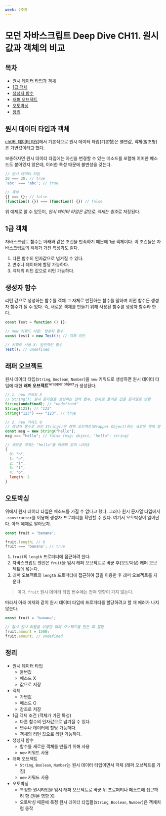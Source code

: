 ```yaml
---
week: 2주차
---
```


# 모던 자바스크립트 Deep Dive CH11. 원시값과 객체의 비교

## 목차

- [원시 데이터 타입과 객체](#원시-데이터-타입과-객체)
- [1급 객체](#1급-객체)
- [생성자 함수](#생성자-함수)
- [래퍼 오브젝트](#래퍼-오브젝트)
- [오토박싱](#오토박싱)
- [정리](#정리)


## 원시 데이터 타입과 객체

[ch06. 데이터 타입](../week01/ch06-데이터-타입.md)에서 기본적으로 원시 데이터 타입(기본형)은 불변값, 객체(참조형)은 가변값이라고 했다.

보충하자면 원시 데이터 타입에는 자신을 변경할 수 있는 메소드를 포함해 어떠한 메소드도 붙어있지 않은데, 이러한 특성 때문에 불변성을 갖는다.

```js
// 원시 데이터 타입
20 === 20; // true
'abc' === 'abc'; // true

// 객체
{} === {}; // false
(function() {}) === (function() {}) // false
```

위 예제로 알 수 있듯이, *원시 데이터 타입은 값*으로 *객체는 참조*로 저장된다.

## 1급 객체

자바스크립트 함수는 아래와 같은 조건을 만족하기 때문에 1급 객체이다. 이 조건들은 자바스크립트의 객체가 가진 특성과도 같다.

1. 다른 함수의 인자값으로 넘겨질 수 있다.
2. 변수나 데이터에 할당 가능하다.
3. 객체의 리턴 값으로 리턴 가능하다.

## 생성자 함수

리턴 값으로 생성하는 함수를 객체 그 자체로 반환하는 함수를 말하며 어떤 함수든 생성자 함수가 될 수 있다. 즉, 새로운 객체를 만들기 위해 사용된 함수를 생성자 함수라 한다.

```js
const Test = function () {};

// new 키워드 사용: 생성자 함수
const test1 = new Test(); // 객체 리턴

// 키워드 사용 X: 일반적인 함수
Test(); // undefined
```

## 래퍼 오브젝트

원시 데이터 타입(`String`, `Boolean`, `Number`)을 `new` 키워드로 생성하면 원시 데이터 타입에 대한 **래퍼 오브젝트**<sup>wrapper object</sup>가 생성된다.

```js
// 1. new 키워드 X
// String(): 원시 문자열을 생성하는 전역 함수, 인자로 들어온 값을 문자열로 변환
String(undefined); // "undefined"
String(123); // "123"
String("123") === "123"; // true

// 2. new 키워드 O
// 생성자 함수로 쓰인 String()은 래퍼 오브젝트(Wrapper Object)라는 새로운 객체 생성
const msg = new String("hello");
msg === "hello"; // false (msg: object, "hello": string)

// 새로운 객체는 "hello"를 아래와 같이 나타냄
{
  0: "h",
  1: "e",
  2: "l",
  3: "l",
  4: "o",
  length: 5
}
```

## 오토박싱

위에서 원시 데이터 타입은 메소드를 가질 수 없다고 했다. 그러나 원시 문자열 타입에서 `.constructor`를 이용해 생성자 프로퍼티를 확인할 수 있다. 여기서 오토박싱이 일어난다. 아래 예제로 알아보자.

```js
const fruit = 'banana';

fruit.length; // 6
fruit === 'banana'; // true
```

1. `fruit`의 `length` 프로퍼티에 접근하려 한다.
2. 자바스크립트 엔진은 `fruit`을 임시 래퍼 오브젝트로 바꾼 후(오토박싱) 래퍼 오브젝트에 넣는다.
3. 래퍼 오브젝트의 `length` 프로퍼티에 접근하여 값을 이용한 후 래퍼 오브젝트를 지운다.
> 이때, `fruit` 원시 데이터 타입 변수에는 전혀 영향이 가지 않는다.

따라서 아래 예제와 같이 원시 데이터 타입에 프로퍼티를 할당하려고 할 때 에러가 나지 않는다.

```js
const fruit = 'banana';

// 잠시 원시 타입을 이용한 래퍼 오브젝트를 만든 후 할당
fruit.amount = 1500;
fruit.amount; // undefined
```

## 정리

* 원시 데이터 타입
  - 불변값
  - 메소드 X
  - 값으로 저장
* 객체
  - 가변값
  - 메소드 O
  - 참조로 저장
* 1급 객체 조건 (객체가 가진 특성)
  - 다른 함수의 인자값으로 넘겨질 수 있다.
  - 변수나 데이터에 할당 가능하다.
  - 객체의 리턴 값으로 리턴 가능하다.
* 생성자 함수
  - 함수를 새로운 객체를 만들기 위해 사용
  - `new` 키워드 사용
* 래퍼 오브젝트
  - `String`, `Boolean`, `Number`는 원시 데이터 타입이면서 객체 (래퍼 오브젝트를 가짐)
  - `new` 키워드 사용
* 오토박싱
  - 특정한 원시타입을 임시 래퍼 오브젝트로 바꾼 뒤 프로퍼티나 메소드에 접근하려 함 (원본 영향 X)
  - 오토박싱 때문에 특정 원시 데이터 타입들(`String`, `Boolean`, `Number`)은 객체처럼 동작